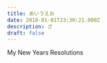 ```yaml
---
title: あいうえお
date: 2018-01-01T23:30:21.000Z
description: ざ
draft: false
---
```


My New Years Resolutions
